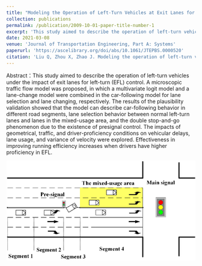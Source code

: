 ```yaml
---
title: "Modeling the Operation of Left-Turn Vehicles at Exit Lanes for Left-Turn Intersections"
collection: publications
permalink: /publication/2009-10-01-paper-title-number-1
excerpt: 'This study aimed to describe the operation of left-turn vehicles under the impact of exit lanes for left-turn (EFL) control. A microscopic traffic flow model was proposed, in which a multivariate logit model and a lane-change model were combined in the car-following model for lane selection and lane changing, respectively. The results of the plausibility validation showed that the model can describe car-following behavior in different road segments, lane selection behavior between normal left-turn lanes and lanes in the mixed-usage area, and the double stop-and-go phenomenon due to the existence of presignal control. The impacts of geometrical, traffic, and driver-proficiency conditions on vehicular delays, lane usage, and variance of velocity were explored. Effectiveness in improving running efficiency increases when drivers have higher proficiency in EFL.'
date: 2021-03-08
venue: 'Journal of Transportation Engineering, Part A: Systems'
paperurl: 'https://ascelibrary.org/doi/abs/10.1061/JTEPBS.0000520'
citation: 'Liu Q, Zhou X, Zhao J. Modeling the operation of left-turn vehicles at exit lanes for left-turn intersections[J]. Journal of transportation engineering, Part A: Systems, 2021, 147(5): 04021022.'
---
```


Abstract：This study aimed to describe the operation of left-turn vehicles under the impact of exit lanes for left-turn (EFL) control. A microscopic traffic flow model was proposed, in which a multivariate logit model and a lane-change model were combined in the car-following model for lane selection and lane changing, respectively. The results of the plausibility validation showed that the model can describe car-following behavior in different road segments, lane selection behavior between normal left-turn lanes and lanes in the mixed-usage area, and the double stop-and-go phenomenon due to the existence of presignal control. The impacts of geometrical, traffic, and driver-proficiency conditions on vehicular delays, lane usage, and variance of velocity were explored. Effectiveness in improving running efficiency increases when drivers have higher proficiency in EFL.

![EFL Intersection](https://raw.githubusercontent.com/QICHAO803/QICHAO803.github.io/main/images/figure1.png)

